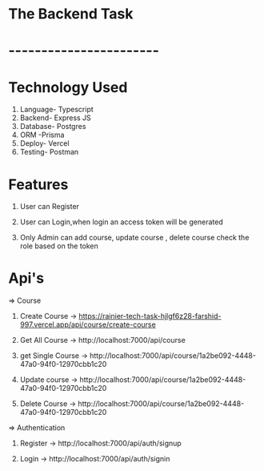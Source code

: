 # The Backend Task

# ----------------------- #


# Technology Used

1. Language- Typescript
2. Backend- Express JS
3. Database- Postgres
4. ORM -Prisma
5. Deploy- Vercel
6. Testing- Postman



# Features

1. User can Register 

2. User can Login,when login an  access token will be generated

3. Only Admin can add course, update course , delete course check the role based on the token

# Api's

=> Course

 1. Create Course ->  https://rainier-tech-task-hjlgf6z28-farshid-997.vercel.app/api/course/create-course

 2. Get All Course -> http://localhost:7000/api/course

 3. get Single Course -> http://localhost:7000/api/course/1a2be092-4448-47a0-94f0-12970cbb1c20

 4. Update course -> http://localhost:7000/api/course/1a2be092-4448-47a0-94f0-12970cbb1c20

 5. Delete Course -> http://localhost:7000/api/course/1a2be092-4448-47a0-94f0-12970cbb1c20

 => Authentication

 1. Register -> http://localhost:7000/api/auth/signup

 2. Login -> http://localhost:7000/api/auth/signin